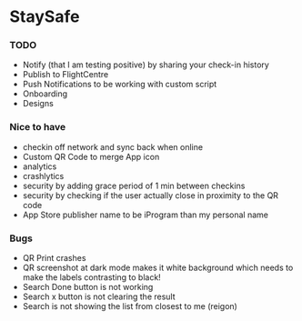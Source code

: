 # StaySafe

### TODO
- Notify (that I am testing positive) by sharing your check-in history
- Publish to FlightCentre
- Push Notifications to be working with custom script
- Onboarding
- Designs

### Nice to have
- checkin off network and sync back when online
- Custom QR Code to merge App icon
- analytics
- crashlytics
- security by adding grace period of 1 min between checkins
- security by checking if the user actually close in proximity to the QR code
- App Store publisher name to be iProgram than my personal name

### Bugs
- QR Print crashes
- QR screenshot at dark mode makes it white background which needs to make the labels contrasting to black!
- Search Done button is not working
- Search x button is not clearing the result
- Search is not showing the list from closest to me (reigon)


